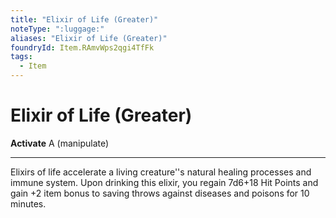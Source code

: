 ```yaml
---
title: "Elixir of Life (Greater)"
noteType: ":luggage:"
aliases: "Elixir of Life (Greater)"
foundryId: Item.RAmvWps2qgi4TfFk
tags:
  - Item
---
```


# Elixir of Life (Greater)

**Activate** A (manipulate)

* * *

Elixirs of life accelerate a living creature''s natural healing processes and immune system. Upon drinking this elixir, you regain 7d6+18 Hit Points and gain +2 item bonus to saving throws against diseases and poisons for 10 minutes.


